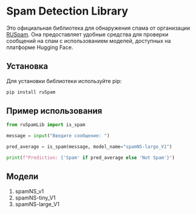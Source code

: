 
# Spam Detection Library

Это официальная библиотека для обнаружения спама от организации [RUSpam](https://huggingface.co/RUSpam). Она предоставляет удобные средства для проверки сообщений на спам с использованием моделей, доступных на платформе Hugging Face.

## Установка

Для установки библиотеки используйте pip:

```bash
pip install ruSpam
```

## Пример использования

```python
from ruSpamLib import is_spam

message = input("Введите сообщение: ")

pred_average = is_spam(message, model_name="spamNS-large_V1")

print(f"Prediction: {'Spam' if pred_average else 'Not Spam'}")
```

## Модели 

1. spamNS_v1
2. spamNS-tiny_V1
2. spamNS-large_V1

